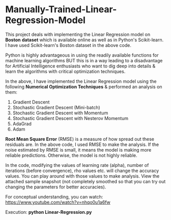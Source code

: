 # Manually-Trained-Linear-Regression-Model
This project deals with implementing the Linear Regression model on **Boston** **dataset** which is available online as well as in Python's Scikit-learn.
I have used Scikit-learn's Boston dataset in the above code.

Python is highly advantageous in using the readily available functions for machine learning algorithms BUT this is in a way leading to a disadvantage for Artificial Intelligence enthusiasts who want to dig deep into details & learn the algorithms with critical optimization techniques.

In the above, I have implemented the Linear Regression model using the following **Numerical Optimization Techniques** & performed an analysis on them:
1. Gradient Descent
2. Stochastic Gradient Descent (Mini-batch)
3. Stochastic Gradient Descent with Momentum
4. Stochastic Gradient Descent with Nesterov Momentum
5. AdaGrad
6. Adam

**Root Mean Square Error** (RMSE) is a measure of how spread out these residuals are. In the above code, I used RMSE to make the analysis. If the noise estimated by RMSE is small, it means the model is making more reliable predictions. Otherwise, the model is not highly reliable.

In the code, modifying the values of learning rate (alpha), number of iterations (before convergence), rho values etc. will change the accuracy values. You can play around with those values to make analysis. View the attached sample snapshot (not completely smoothed so that you can try out changing the parameters for better accuracies).

For conceptual understanding, you can watch: https://www.youtube.com/watch?v=nhqo0u1a6fw

Execution: **python Linear-Regression.py**
